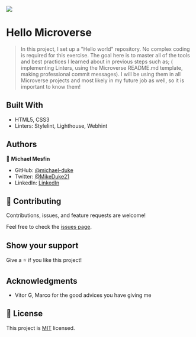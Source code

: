 ![](https://img.shields.io/badge/Microverse-blueviolet)

# Hello Microverse 

> In this project, I set up a "Hello world" repository. No complex coding is required for this exercise. The goal here is to master all of the tools and best practices I learned about in previous steps such as; ( implementing Linters, using the Microverse README.md template, making professional commit messages). I will be using them in all Microverse projects and most likely in my future job as well, so it is important to know them!


## Built With

- HTML5, CSS3
- Linters: Stylelint, Lighthouse, Webhint

## Authors

👤 **Michael Mesfin**

- GitHub: [@michael-duke](https://github.com/michael-duke)
- Twitter: [@MikeDuke21](https://twitter.com/MikeDuke21)
- LinkedIn: [LinkedIn](https://www.linkedin.com/in/michael-21-duke/)

## 🤝 Contributing

Contributions, issues, and feature requests are welcome!

Feel free to check the [issues page](../../issues/).

## Show your support

Give a ⭐️ if you like this project!

## Acknowledgments

- Vitor G, Marco for the good advices you have giving me

## 📝 License

This project is [MIT](./MIT.md) licensed.
